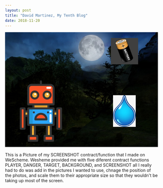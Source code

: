 ```yaml
---
layout: post
title: "David Martinez, My Tenth Blog"
date: 2018-11-20
---
```



![Screenshot of my game](/images/GameScreenShot.png)

This is a Picture of my SCREENSHOT contract/function that I made on WeScheme. Wesheme provided me with five diferent contract functions PLAYER, DANGER, TARGET, BACKGROUND, and SCREENSHOT all I really had to do was add in the pictures I wanted to use, chnage the position of the photos, and scale them to their appropriate size so that they wouldn't be taking up most of the screen. 
